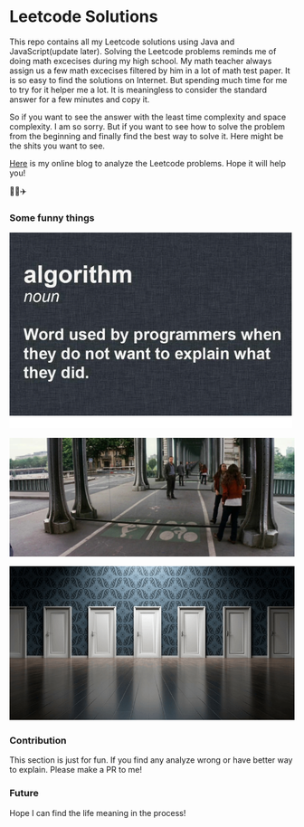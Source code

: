 # Leetcode Solutions

This repo contains all my Leetcode solutions using Java and JavaScript(update later). Solving the Leetcode problems reminds me of doing math excecises during my high school. My math teacher always assign us a few math excecises filtered by him in a lot of math test paper. It is so easy to find the solutions on Internet. But spending much time for me to try for it helper me a lot. It is meaningless to consider the standard answer for a few minutes and copy it.

So if you want to see the answer with the least time complexity and space complexity. I am so sorry. But if you want to see how to solve the problem from the beginning and finally find the best way to solve it. Here might be the shits you want to see.

[Here](https://www.tivarea.top/blog/leetcode/) is my online blog to analyze the Leetcode problems. Hope it will help you!

:calendar::book::airplane:

### Some funny things

![](./assets/algorithm-noun-word-used-by-programmers-when-they-do-not-6470233.png)

![](./assets/recursion.jpeg)

![](./assets/dp.png)

### Contribution

This section is just for fun. If you find any analyze wrong or have better way to explain. Please make a PR to me!

### Future

Hope I can find the life meaning in the process!
